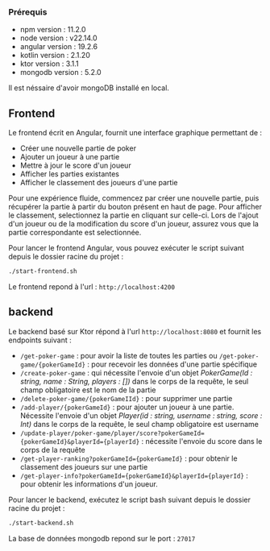 ### Prérequis

* npm version : 11.2.0
* node version : v22.14.0
* angular version : 19.2.6
* kotlin version : 2.1.20
* ktor version : 3.1.1
* mongodb version : 5.2.0

Il est néssaire d'avoir mongoDB installé en local.

## Frontend

Le frontend écrit en Angular, fournit une interface graphique permettant de :

  * Créer une nouvelle partie de poker
  * Ajouter un joueur à une partie
  * Mettre à jour le score d'un joueur
  * Afficher les parties existantes
  * Afficher le classement des joueurs d'une partie

Pour une expérience fluide, commencez par créer une nouvelle partie, puis récupérer la partie à partir du bouton présent en haut de page. 
Pour afficher le classement, selectionnez la partie en cliquant sur celle-ci.
Lors de l'ajout d'un joueur ou de la modification du score d'un joueur, assurez vous que la partie correspondante est selectionnée.

Pour lancer le frontend Angular, vous pouvez exécuter le script suivant depuis le dossier racine du projet  : 
```bash
./start-frontend.sh
```

Le frontend repond à l'url :  `http://localhost:4200`

## backend

Le backend basé sur Ktor répond à l'url `http://localhost:8080` et fournit les endpoints suivant : 
  * `/get-poker-game` : pour avoir la liste de toutes les parties ou `/get-poker-game/{pokerGameId}` :  pour recevoir les données d'une partie spécifique
  * `/create-poker-game` : qui nécessite l'envoie d'un objet *PokerGame(Id : string, name : String, players : [])* dans le corps de la requête, le seul champ obligatoire est le nom de la partie
  * `/delete-poker-game/{pokerGameIId}` : pour supprimer une partie
  * `/add-player/{pokerGameId}` : pour ajouter un joueur à une partie. Nécessite l'envoie d'un objet *Player(id : string, username : string, score : Int)* dans le corps de la requête, le seul champ obligatoire est username
  * `/update-player/poker-game/player/score?pokerGameId={pokerGameId}&playerId={playerId}` : nécessite l'envoie du score dans le corps de la requête
  * `/get-player-ranking?pokerGameId={pokerGameId}` : pour obtenir le classement des joueurs sur une partie
  * `/get-player-info?pokerGameId={pokerGameId}&playerId={playerId}` : pour obtenir les informations d'un joueur.

Pour lancer le backend, exécutez le script bash suivant depuis le dossier racine du projet : 
```bash
./start-backend.sh
```

La base de données mongodb repond sur le port :  `27017`
